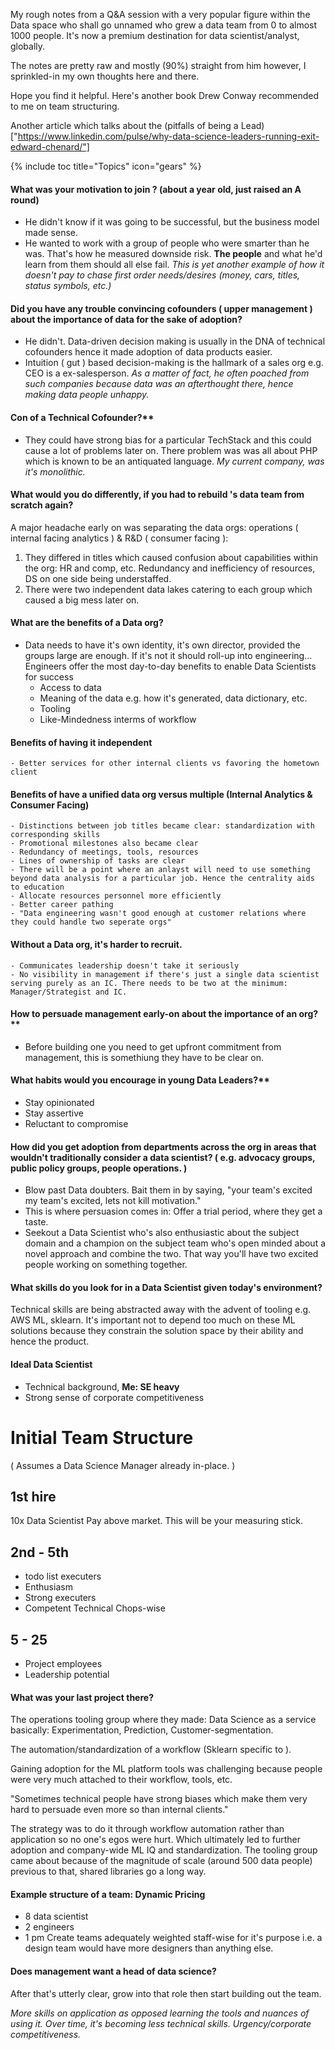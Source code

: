 My rough notes from a Q&A session with a very popular figure within the Data space who shall go unnamed who grew a data team from 0 to almost 1000 people. It's now a premium destination for data scientist/analyst, globally.

The notes are pretty raw and mostly (90%) straight from him however, I sprinkled-in my own thoughts here and there. 

Hope you find it helpful. Here's another book Drew Conway recommended to me on team structuring. 

Another article which talks about the (pitfalls of being a Lead)["https://www.linkedin.com/pulse/why-data-science-leaders-running-exit-edward-chenard/"]

{% include toc title="Topics" icon="gears" %}


#### What was your motivation to join <secret company>? (about a year old, just raised an A round)
- He didn't know if it was going to be successful, but the business model made sense.
- He wanted to work with a group of people who were smarter than he was. That's how he measured downside risk. **The people** and what he'd learn from them should all else fail.
_This is yet another example of how it doesn't pay to chase first order needs/desires (money, cars, titles, status symbols, etc.)_

#### Did you have any trouble convincing cofounders ( upper management ) about the importance of data for the sake of adoption?
- He didn't. Data-driven decision making is usually in the DNA of technical cofounders hence it made adoption of data products easier.
- Intuition ( gut ) based decision-making is the hallmark of a sales org e.g. CEO is a ex-salesperson. 
_As a matter of fact, he often poached from such companies because data was an afterthought there, hence making data people unhappy._

#### Con of a Technical Cofounder?**
- They could have strong bias for a particular TechStack and this could cause a lot of problems later on. There problem was <cofounder> was all about PHP which is known to be an antiquated language. 
_My current company, was it's monolithic._

#### What would you do differently, if you had to rebuild <secret company>'s data team from scratch again?
A major headache early on was separating the data orgs: operations ( internal facing analytics ) & R&D ( consumer facing ):
1. They differed in titles which caused confusion about capabilities within the org: HR and comp, etc. 
Redundancy and inefficiency of resources, DS on one side being understaffed.
2. There were two independent data lakes catering to each group which caused a big mess later on.

#### What are the benefits of a Data org?
- Data needs to have it's own identity, it's own director, provided the groups large are enough. If it's not it should roll-up into engineering...
Engineers offer the most day-to-day benefits to enable Data Scientists for success
	- Access to data
	- Meaning of the data e.g. how it's generated, data dictionary, etc.
	- Tooling
	- Like-Mindedness interms of workflow

#### Benefits of having it independent
	- Better services for other internal clients vs favoring the hometown client

#### Benefits of have a unified data org versus multiple (Internal Analytics & Consumer Facing)
	- Distinctions between job titles became clear: standardization with corresponding skills 
	- Promotional milestones also became clear
	- Redundancy of meetings, tools, resources
	- Lines of ownership of tasks are clear
	- There will be a point where an anlayst will need to use something beyond data analysis for a particular job. Hence the centrality aids to education
	- Allocate resources personnel more efficiently
	- Better career pathing 
	- "Data engineering wasn't good enough at customer relations where they could handle two seperate orgs"

#### Without a Data org, it's harder to recruit.
	- Communicates leadership doesn't take it seriously
	- No visibility in management if there's just a single data scientist serving purely as an IC. There needs to be two at the minimum: Manager/Strategist and IC.

#### How to persuade management early-on about the importance of an org?**
- Before building one you need to get upfront commitment from management, this is somethiung they have to be clear on.

#### What habits would you encourage in young Data Leaders?**
- Stay opinionated
- Stay assertive
- Reluctant to compromise

#### How did you get adoption from departments across the org in areas that wouldn't traditionally consider a data scientist? ( e.g. advocacy groups, public policy groups, people operations. )
- Blow past Data doubters. Bait them in by saying, "your team's excited my team's excited, lets not kill motivation." 
- This is where persuasion comes in: Offer a trial period, where they get a taste. 
- Seekout a Data Scientist who's also enthusiastic about the subject domain and a champion on the subject team who's open minded about a novel approach and combine the two. That way you'll have two excited people working on something together.

#### What skills do you look for in a Data Scientist given today's environment?

Technical skills are being abstracted away with the advent of tooling e.g. AWS ML, sklearn. It's important not to depend too much on these ML solutions because they constrain the solution space by their ability and hence the product.

#### Ideal Data Scientist
- Technical background, __Me: SE heavy__
- Strong sense of corporate competitiveness

Initial Team Structure
=================

( Assumes a Data Science Manager already in-place. )

1st hire
--------
10x Data Scientist 
Pay above market. This will be your measuring stick.

2nd - 5th
---------
- todo list executers
- Enthusiasm
- Strong executers
- Competent Technical Chops-wise

5 - 25
------
- Project employees
- Leadership potential

#### What was your last project there?
The operations tooling group where they made: Data Science as a service basically: Experimentation, Prediction, Customer-segmentation. 

The automation/standardization of a workflow (Sklearn specific to <secret company>).

Gaining adoption for the ML platform tools was challenging because people were very much attached to their workflow, tools, etc. 

"Sometimes technical people have strong biases which make them very hard to persuade even more so than internal clients."

The strategy was to do it through workflow automation rather than application so no one's egos were hurt. Which ultimately led to further adoption and company-wide ML IQ and standardization. The tooling group came about because of the magnitude of scale (around 500 data people) previous to that, shared libraries go a long way.

#### Example structure of a team: Dynamic Pricing
- 8 data scientist 
- 2 engineers 
- 1 pm
Create teams adequately weighted staff-wise for it's purpose i.e. a design team would have more designers than anything else.

#### Does management want a head of data science?
After that's utterly clear, grow into that role then start building out the team.

_More skills on application as opposed learning the tools and nuances of using it. Over time, it's becoming less technical skills. Urgency/corporate competitiveness._